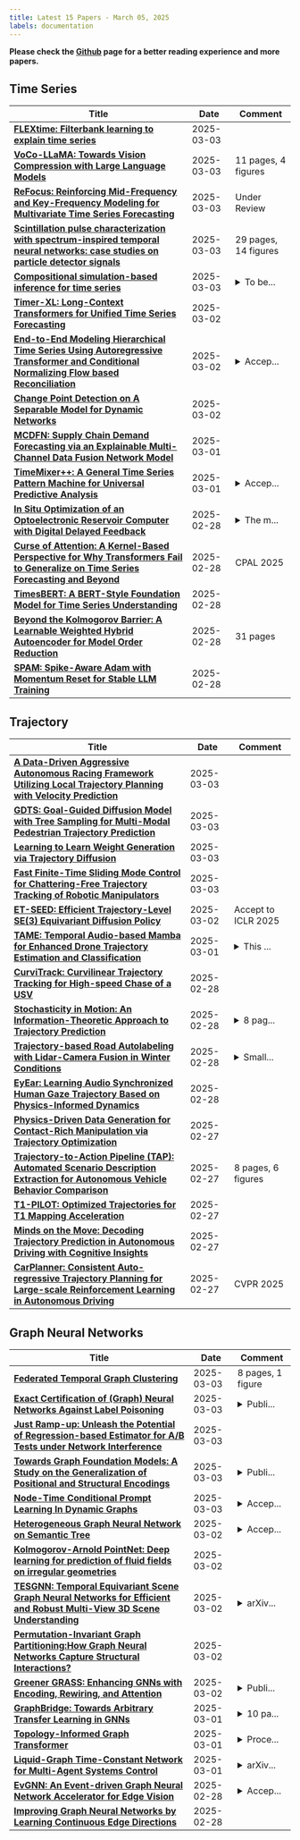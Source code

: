 ```yaml
---
title: Latest 15 Papers - March 05, 2025
labels: documentation
---
```

**Please check the [Github](https://github.com/zezhishao/MTS_Daily_ArXiv) page for a better reading experience and more papers.**

## Time Series
| **Title** | **Date** | **Comment** |
| --- | --- | --- |
| **[FLEXtime: Filterbank learning to explain time series](http://arxiv.org/abs/2411.05841v2)** | 2025-03-03 |  |
| **[VoCo-LLaMA: Towards Vision Compression with Large Language Models](http://arxiv.org/abs/2406.12275v2)** | 2025-03-03 | 11 pages, 4 figures |
| **[ReFocus: Reinforcing Mid-Frequency and Key-Frequency Modeling for Multivariate Time Series Forecasting](http://arxiv.org/abs/2502.16890v2)** | 2025-03-03 | Under Review |
| **[Scintillation pulse characterization with spectrum-inspired temporal neural networks: case studies on particle detector signals](http://arxiv.org/abs/2410.07267v2)** | 2025-03-03 | 29 pages, 14 figures |
| **[Compositional simulation-based inference for time series](http://arxiv.org/abs/2411.02728v2)** | 2025-03-03 | <details><summary>To be...</summary><p>To be published in the proceedings of the Thirteenth International Conference on Learning Representations (ICLR 2025), Singapore, 2025</p></details> |
| **[Timer-XL: Long-Context Transformers for Unified Time Series Forecasting](http://arxiv.org/abs/2410.04803v4)** | 2025-03-02 |  |
| **[End-to-End Modeling Hierarchical Time Series Using Autoregressive Transformer and Conditional Normalizing Flow based Reconciliation](http://arxiv.org/abs/2212.13706v3)** | 2025-03-02 | <details><summary>Accep...</summary><p>Accepted by the 22nd IEEE International Conference on Data Mining (ICDM2022)</p></details> |
| **[Change Point Detection on A Separable Model for Dynamic Networks](http://arxiv.org/abs/2303.17642v4)** | 2025-03-02 |  |
| **[MCDFN: Supply Chain Demand Forecasting via an Explainable Multi-Channel Data Fusion Network Model](http://arxiv.org/abs/2405.15598v5)** | 2025-03-01 |  |
| **[TimeMixer++: A General Time Series Pattern Machine for Universal Predictive Analysis](http://arxiv.org/abs/2410.16032v2)** | 2025-03-01 | <details><summary>Accep...</summary><p>Accepted by the 13th International Conference on Learning Representations (ICLR 2025)</p></details> |
| **[In Situ Optimization of an Optoelectronic Reservoir Computer with Digital Delayed Feedback](http://arxiv.org/abs/2502.11126v3)** | 2025-02-28 | <details><summary>The m...</summary><p>The manuscript consists of 15 pages, including 6 figures, while the supplementary material comprises 3 pages with 2 additional figures, bringing the total to 8 figures across both documents</p></details> |
| **[Curse of Attention: A Kernel-Based Perspective for Why Transformers Fail to Generalize on Time Series Forecasting and Beyond](http://arxiv.org/abs/2412.06061v2)** | 2025-02-28 | CPAL 2025 |
| **[TimesBERT: A BERT-Style Foundation Model for Time Series Understanding](http://arxiv.org/abs/2502.21245v1)** | 2025-02-28 |  |
| **[Beyond the Kolmogorov Barrier: A Learnable Weighted Hybrid Autoencoder for Model Order Reduction](http://arxiv.org/abs/2410.18148v3)** | 2025-02-28 | 31 pages |
| **[SPAM: Spike-Aware Adam with Momentum Reset for Stable LLM Training](http://arxiv.org/abs/2501.06842v2)** | 2025-02-28 |  |

## Trajectory
| **Title** | **Date** | **Comment** |
| --- | --- | --- |
| **[A Data-Driven Aggressive Autonomous Racing Framework Utilizing Local Trajectory Planning with Velocity Prediction](http://arxiv.org/abs/2410.11570v2)** | 2025-03-03 |  |
| **[GDTS: Goal-Guided Diffusion Model with Tree Sampling for Multi-Modal Pedestrian Trajectory Prediction](http://arxiv.org/abs/2311.14922v3)** | 2025-03-03 |  |
| **[Learning to Learn Weight Generation via Trajectory Diffusion](http://arxiv.org/abs/2502.01117v2)** | 2025-03-03 |  |
| **[Fast Finite-Time Sliding Mode Control for Chattering-Free Trajectory Tracking of Robotic Manipulators](http://arxiv.org/abs/2502.16867v2)** | 2025-03-03 |  |
| **[ET-SEED: Efficient Trajectory-Level SE(3) Equivariant Diffusion Policy](http://arxiv.org/abs/2411.03990v2)** | 2025-03-02 | Accept to ICLR 2025 |
| **[TAME: Temporal Audio-based Mamba for Enhanced Drone Trajectory Estimation and Classification](http://arxiv.org/abs/2412.13037v7)** | 2025-03-01 | <details><summary>This ...</summary><p>This paper has been accepted for presentation at the IEEE International Conference on Acoustics, Speech, and Signal Processing (ICASSP) 2025. Personal use of this material is permitted. Permission from IEEE must be obtained for all other uses</p></details> |
| **[CurviTrack: Curvilinear Trajectory Tracking for High-speed Chase of a USV](http://arxiv.org/abs/2502.21303v1)** | 2025-02-28 |  |
| **[Stochasticity in Motion: An Information-Theoretic Approach to Trajectory Prediction](http://arxiv.org/abs/2410.01628v3)** | 2025-02-28 | <details><summary>8 pag...</summary><p>8 pages, 5 figures, submitted to International Conference on Intelligent Robots and Systems (IROS 2025)</p></details> |
| **[Trajectory-based Road Autolabeling with Lidar-Camera Fusion in Winter Conditions](http://arxiv.org/abs/2412.02370v2)** | 2025-02-28 | <details><summary>Small...</summary><p>Small bugs fixed, noise filtering removed as it was removing useful points, failure case analysis added, dataset published</p></details> |
| **[EyEar: Learning Audio Synchronized Human Gaze Trajectory Based on Physics-Informed Dynamics](http://arxiv.org/abs/2502.20858v1)** | 2025-02-28 |  |
| **[Physics-Driven Data Generation for Contact-Rich Manipulation via Trajectory Optimization](http://arxiv.org/abs/2502.20382v1)** | 2025-02-27 |  |
| **[Trajectory-to-Action Pipeline (TAP): Automated Scenario Description Extraction for Autonomous Vehicle Behavior Comparison](http://arxiv.org/abs/2502.20353v1)** | 2025-02-27 | 8 pages, 6 figures |
| **[T1-PILOT: Optimized Trajectories for T1 Mapping Acceleration](http://arxiv.org/abs/2502.20333v1)** | 2025-02-27 |  |
| **[Minds on the Move: Decoding Trajectory Prediction in Autonomous Driving with Cognitive Insights](http://arxiv.org/abs/2502.20084v1)** | 2025-02-27 |  |
| **[CarPlanner: Consistent Auto-regressive Trajectory Planning for Large-scale Reinforcement Learning in Autonomous Driving](http://arxiv.org/abs/2502.19908v1)** | 2025-02-27 | CVPR 2025 |

## Graph Neural Networks
| **Title** | **Date** | **Comment** |
| --- | --- | --- |
| **[Federated Temporal Graph Clustering](http://arxiv.org/abs/2410.12343v3)** | 2025-03-03 | 8 pages, 1 figure |
| **[Exact Certification of (Graph) Neural Networks Against Label Poisoning](http://arxiv.org/abs/2412.00537v2)** | 2025-03-03 | <details><summary>Publi...</summary><p>Published as a spotlight presentation at ICLR 2025</p></details> |
| **[Just Ramp-up: Unleash the Potential of Regression-based Estimator for A/B Tests under Network Interference](http://arxiv.org/abs/2410.12740v2)** | 2025-03-03 |  |
| **[Towards Graph Foundation Models: A Study on the Generalization of Positional and Structural Encodings](http://arxiv.org/abs/2412.07407v2)** | 2025-03-03 | <details><summary>Publi...</summary><p>Published at TMLR (https://openreview.net/forum?id=mSoDRZXsqj)</p></details> |
| **[Node-Time Conditional Prompt Learning In Dynamic Graphs](http://arxiv.org/abs/2405.13937v8)** | 2025-03-03 | <details><summary>Accep...</summary><p>Accepted by ICLR 2025</p></details> |
| **[Heterogeneous Graph Neural Network on Semantic Tree](http://arxiv.org/abs/2402.13496v2)** | 2025-03-02 | <details><summary>Accep...</summary><p>Accepted at AAAI 2025</p></details> |
| **[Kolmogorov-Arnold PointNet: Deep learning for prediction of fluid fields on irregular geometries](http://arxiv.org/abs/2408.02950v2)** | 2025-03-02 |  |
| **[TESGNN: Temporal Equivariant Scene Graph Neural Networks for Efficient and Robust Multi-View 3D Scene Understanding](http://arxiv.org/abs/2411.10509v2)** | 2025-03-02 | <details><summary>arXiv...</summary><p>arXiv admin note: text overlap with arXiv:2407.00609</p></details> |
| **[Permutation-Invariant Graph Partitioning:How Graph Neural Networks Capture Structural Interactions?](http://arxiv.org/abs/2312.08671v2)** | 2025-03-02 |  |
| **[Greener GRASS: Enhancing GNNs with Encoding, Rewiring, and Attention](http://arxiv.org/abs/2407.05649v4)** | 2025-03-02 | <details><summary>Publi...</summary><p>Published as a conference paper at ICLR 2025</p></details> |
| **[GraphBridge: Towards Arbitrary Transfer Learning in GNNs](http://arxiv.org/abs/2502.19252v2)** | 2025-03-01 | <details><summary>10 pa...</summary><p>10 pages, 3 figures, 6 tables, to be published in ICLR 2025</p></details> |
| **[Topology-Informed Graph Transformer](http://arxiv.org/abs/2402.02005v2)** | 2025-03-01 | <details><summary>Proce...</summary><p>Proceedings of the Geometry-grounded Representation Learning and Generative Modeling Workshop (GRaM) at ICML 2024</p></details> |
| **[Liquid-Graph Time-Constant Network for Multi-Agent Systems Control](http://arxiv.org/abs/2404.13982v3)** | 2025-03-01 | <details><summary>arXiv...</summary><p>arXiv admin note: text overlap with arXiv:2305.19235</p></details> |
| **[EvGNN: An Event-driven Graph Neural Network Accelerator for Edge Vision](http://arxiv.org/abs/2404.19489v2)** | 2025-02-28 | <details><summary>Accep...</summary><p>Accepted for publication in the IEEE Transactions on Circuits and Systems for Artificial Intelligence, 2025. 14 pages, 14 figures</p></details> |
| **[Improving Graph Neural Networks by Learning Continuous Edge Directions](http://arxiv.org/abs/2410.14109v2)** | 2025-02-28 |  |

